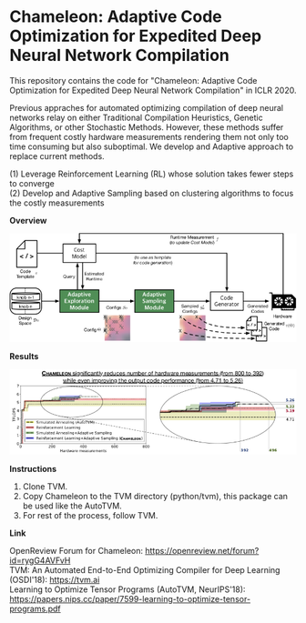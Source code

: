 # Chameleon: Adaptive Code Optimization for Expedited Deep Neural Network Compilation

This repository contains the code for "Chameleon: Adaptive Code Optimization for Expedited Deep Neural Network Compilation" in ICLR 2020.

Previous appraches for automated optimizing compilation of deep neural networks relay on either Traditional Compilation Heuristics, Genetic Algorithms, or other Stochastic Methods. However, these methods suffer from frequent costly hardware measurements rendering them not only too time consuming but also suboptimal. We develop and Adaptive approach to replace current methods.

(1) Leverage Reinforcement Learning (RL) whose solution takes fewer steps to converge  
(2) Develop and Adaptive Sampling based on clustering algorithms to focus the costly measurements

__Overview__

![Overview](images/rlc_overview.png)

__Results__

![Results](images/iter_vs_flops_zoom_oval_complete.png)

__Instructions__

1. Clone TVM.  
2. Copy Chameleon to the TVM directory (python/tvm), this package can be used like the AutoTVM.  
3. For rest of the process, follow TVM.

__Link__

OpenReview Forum for Chameleon: https://openreview.net/forum?id=rygG4AVFvH  
TVM: An Automated End-to-End Optimizing Compiler for Deep Learning (OSDI'18): https://tvm.ai  
Learning to Optimize Tensor Programs (AutoTVM, NeurIPS'18): https://papers.nips.cc/paper/7599-learning-to-optimize-tensor-programs.pdf  
